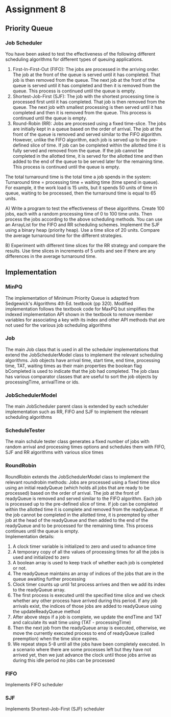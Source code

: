 # Assignment 8

## Priority Queue

### Job Scheduler
You have been asked to test the effectiveness of the following different scheduling algorithms for different types of queuing applications.
1) First-In-First-Out (FIFO): The jobs are processed in the arriving order. The job at the front of the queue is served until it has completed. That job is then removed from the queue. The next job at the front of the queue is served until it has completed and then it is removed from the queue. This process is continued until the queue is empty.
2) Shortest-Job-First (SJF): The job with the shortest processing time is processed first until it has completed. That job is then removed from the queue. The next job with smallest processing is then served until it has completed and then it is removed from the queue. This process is continued until the queue is empty.
3) Round-Robin (RR): Jobs are processed using a fixed time-slice. The jobs are initially kept in a queue based on the order of arrival. The job at the front of the queue is removed and served similar to the FIFO algorithm. However, unlike the FIFO algorithm, each job is served up to the pre-defined slice of time. If job can be completed within the allotted time it is fully served and removed from the queue. If the job cannot be completed in the allotted time, it is served for the allotted time and then added to the end of the queue to be served later for the remaining time. This process is continued until the queue is empty.

The total turnaround time is the total time a job spends in the system: Turnaround time = processing time + waiting time (time spend in queue).
For example, it the work load is 15 units, but it spends 50 units of time in queue, waiting to be processed, then the turnaround time is equal to 65 units.

A) Write a program to test the effectiveness of these algorithms. Create 100 jobs, each with a random processing time of 0 to 100 time units. Then process the jobs according to the above scheduling methods. You can use an ArrayList for the FIFO and RR scheduling schemes. Implement the SJF using a binary heap (priority heap). Use a time slice of 20 units. Compare the average turnaround time for the different strategies.

B) Experiment with different time slices for the RR strategy and compare the results. Use time slices in increments of 5 units and see if there are any differences in the average turnaround time.

## Implementation

### MinPQ
The implementation of Minimum Priority Queue is adapted from Sedgewick's Algorithms 4th Ed. textbook (pp 320). Modified implementation follows the textbook code for MaxPQ but simplifies the indexed implementation API  shown in the textbook to remove member variables for associating a key with its index and other API methods that are not used for the various job scheduling algorithms

### Job
The main Job class that is used in all the scheduler implementations that extend the JobSchedulerModel class to implement the relevant scheduling algorithms. Job objects have arrival time, start time, end time, processing time, TAT, waiting times as their main properties the boolean flag bCompleted is used to indicate that the job had completed. The job class has various comparator classes that are useful to sort the job objects by processingTime, arrivalTime or ids. 

### JobSchedulerModel
The main JobScheduler parent class is extended by each scheduler implementation such as RR, FIFO and SJF to implement the relevant scheduling algorithms

### ScheduleTester
The main schdule tester class generates a fixed number of jobs with random arrival and processing times options and schedules them with FIFO, SJF and RR algorithms with various slice times

### RoundRobin
RoundRobin extends the JobSchedulerModel class to implement the relevant roundrobin methods:
Jobs are processed using a fixed time slice using an initial readyQueue (which holds all jobs that are ready to be processed) based on the order of arrival. The job at the front of readyQueue is removed and served similar to the FIFO algorithm. Each job is processed up to the pre-defined slice of time. If job can be completed within the allotted time it is complete and removed from the readyQueue. If the job cannot be completed in the allotted time, it is preempted by other job at the head of the readyQueue and then added to the end of the readyQueue and to be processed for the remaining time. This process continues until the queue is empty.                                                                                        
Implementation details:                                                                                                                 
1. A clock timer variable is initialized to zero and used to advance time                                                                
2. A temporary copy of all the values of processing times for all the jobs is used and initialized to zero                               
3. A boolean array is used to keep track of whether each job is completed or not.                                                        
4. The readyQueue maintains an array of indices of the jobs that are in the queue awaiting further processing                            
5. Clock timer counts up until 1st process arrives and then we add its index to the readyQueue array.                                    
6. The first process is executed until the specified time slice and we check whether any other process have arrived during this period. If any job arrivals exist, the indices of those jobs are added to readyQueue using the updateReadyQueue method 
7. After above steps if a job is complete, we update the endTime and TAT and calculate its wait time using (TAT - processingTime) 
8. Then the next job from the readyQueue array is executed, otherwise, we move the currently executed process to end of readyQueue (called preemption) when the time slice expires.                                                                                       
9. We repeat steps 5-8 until all the jobs have been completely executed. In a scenario where there are some processes left but they have not arrived yet, then we just advance the clock until those jobs arrive as during this idle period no jobs can be processed 

### FIFO
Implements FIFO scheduler

### SJF 
Implements Shortest-Job-First (SJF) scheduler
